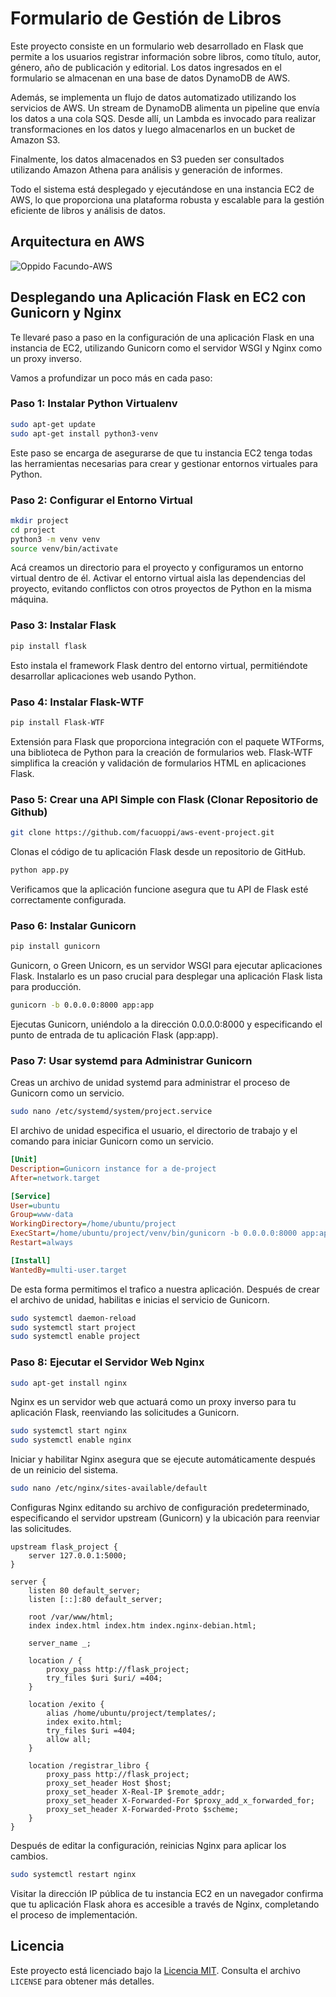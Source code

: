 # Formulario de Gestión de Libros

Este proyecto consiste en un formulario web desarrollado en Flask que permite a los usuarios registrar información sobre libros, como título, autor, género, año de publicación y editorial. Los datos ingresados en el formulario se almacenan en una base de datos DynamoDB de AWS.

Además, se implementa un flujo de datos automatizado utilizando los servicios de AWS. Un stream de DynamoDB alimenta un pipeline que envía los datos a una cola SQS. Desde allí, un Lambda es invocado para realizar transformaciones en los datos y luego almacenarlos en un bucket de Amazon S3.

Finalmente, los datos almacenados en S3 pueden ser consultados utilizando Amazon Athena para análisis y generación de informes.

Todo el sistema está desplegado y ejecutándose en una instancia EC2 de AWS, lo que proporciona una plataforma robusta y escalable para la gestión eficiente de libros y análisis de datos.

## Arquitectura en AWS

![Oppido Facundo-AWS](https://github.com/facuoppi/aws-event-project/assets/94979941/5d8dd275-d1d7-40d8-93df-7de378e856d6)

## Desplegando una Aplicación Flask en EC2 con Gunicorn y Nginx

Te llevaré paso a paso en la configuración de una aplicación Flask en una instancia de EC2, utilizando Gunicorn como el servidor WSGI y Nginx como un proxy inverso.

Vamos a profundizar un poco más en cada paso:

### Paso 1: Instalar Python Virtualenv

```bash
sudo apt-get update
sudo apt-get install python3-venv
```

Este paso se encarga de asegurarse de que tu instancia EC2 tenga todas las herramientas necesarias para crear y gestionar entornos virtuales para Python.

### Paso 2: Configurar el Entorno Virtual

```bash
mkdir project
cd project
python3 -m venv venv
source venv/bin/activate
```

Acá creamos un directorio para el proyecto y configuramos un entorno virtual dentro de él. Activar el entorno virtual aisla las dependencias del proyecto, evitando conflictos con otros proyectos de Python en la misma máquina.

### Paso 3: Instalar Flask

```bash
pip install flask
```

Esto instala el framework Flask dentro del entorno virtual, permitiéndote desarrollar aplicaciones web usando Python.

### Paso 4: Instalar Flask-WTF

```bash
pip install Flask-WTF
```
Extensión para Flask que proporciona integración con el paquete WTForms, una biblioteca de Python para la creación de formularios web. Flask-WTF simplifica la creación y validación de formularios HTML en aplicaciones Flask.

### Paso 5: Crear una API Simple con Flask (Clonar Repositorio de Github)

```bash
git clone https://github.com/facuoppi/aws-event-project.git
```

Clonas el código de tu aplicación Flask desde un repositorio de GitHub.

```bash
python app.py
```

Verificamos que la aplicación funcione asegura que tu API de Flask esté correctamente configurada.

### Paso 6: Instalar Gunicorn

```bash
pip install gunicorn
```

Gunicorn, o Green Unicorn, es un servidor WSGI para ejecutar aplicaciones Flask. Instalarlo es un paso crucial para desplegar una aplicación Flask lista para producción.

```bash
gunicorn -b 0.0.0.0:8000 app:app
```

Ejecutas Gunicorn, uniéndolo a la dirección 0.0.0.0:8000 y especificando el punto de entrada de tu aplicación Flask (app:app).

### Paso 7: Usar systemd para Administrar Gunicorn

Creas un archivo de unidad systemd para administrar el proceso de Gunicorn como un servicio.

```bash
sudo nano /etc/systemd/system/project.service
```

El archivo de unidad especifica el usuario, el directorio de trabajo y el comando para iniciar Gunicorn como un servicio.

```ini
[Unit]
Description=Gunicorn instance for a de-project
After=network.target

[Service]
User=ubuntu
Group=www-data
WorkingDirectory=/home/ubuntu/project
ExecStart=/home/ubuntu/project/venv/bin/gunicorn -b 0.0.0.0:8000 app:app
Restart=always

[Install]
WantedBy=multi-user.target
```

De esta forma permitimos el trafico a nuestra aplicación.
Después de crear el archivo de unidad, habilitas e inicias el servicio de Gunicorn.

```bash
sudo systemctl daemon-reload
sudo systemctl start project
sudo systemctl enable project
```

### Paso 8: Ejecutar el Servidor Web Nginx

```bash
sudo apt-get install nginx
```

Nginx es un servidor web que actuará como un proxy inverso para tu aplicación Flask, reenviando las solicitudes a Gunicorn.

```bash
sudo systemctl start nginx
sudo systemctl enable nginx
```

Iniciar y habilitar Nginx asegura que se ejecute automáticamente después de un reinicio del sistema.

```bash
sudo nano /etc/nginx/sites-available/default
```

Configuras Nginx editando su archivo de configuración predeterminado, especificando el servidor upstream (Gunicorn) y la ubicación para reenviar las solicitudes.

```nginx
upstream flask_project {
    server 127.0.0.1:5000;
}

server {
    listen 80 default_server;
    listen [::]:80 default_server;

    root /var/www/html;
    index index.html index.htm index.nginx-debian.html;

    server_name _;

    location / {
        proxy_pass http://flask_project;
        try_files $uri $uri/ =404;
    }

    location /exito {
        alias /home/ubuntu/project/templates/;
        index exito.html;
        try_files $uri =404;
        allow all;
    }

    location /registrar_libro {
        proxy_pass http://flask_project;
        proxy_set_header Host $host;
        proxy_set_header X-Real-IP $remote_addr;
        proxy_set_header X-Forwarded-For $proxy_add_x_forwarded_for;
        proxy_set_header X-Forwarded-Proto $scheme;
    }
}
```

Después de editar la configuración, reinicias Nginx para aplicar los cambios.

```bash
sudo systemctl restart nginx
```

Visitar la dirección IP pública de tu instancia EC2 en un navegador confirma que tu aplicación Flask ahora es accesible a través de Nginx, completando el proceso de implementación.


## Licencia

Este proyecto está licenciado bajo la [Licencia MIT](LICENSE). Consulta el archivo `LICENSE` para obtener más detalles.
